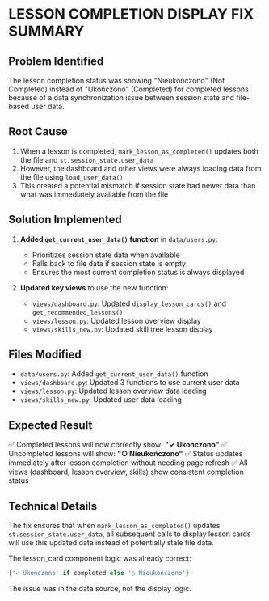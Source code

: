 # LESSON COMPLETION DISPLAY FIX SUMMARY

## Problem Identified
The lesson completion status was showing "Nieukończono" (Not Completed) instead of "Ukończono" (Completed) for completed lessons because of a data synchronization issue between session state and file-based user data.

## Root Cause
1. When a lesson is completed, `mark_lesson_as_completed()` updates both the file and `st.session_state.user_data`
2. However, the dashboard and other views were always loading data from the file using `load_user_data()` 
3. This created a potential mismatch if session state had newer data than what was immediately available from the file

## Solution Implemented
1. **Added `get_current_user_data()` function** in `data/users.py`:
   - Prioritizes session state data when available
   - Falls back to file data if session state is empty
   - Ensures the most current completion status is always displayed

2. **Updated key views** to use the new function:
   - `views/dashboard.py`: Updated `display_lesson_cards()` and `get_recommended_lessons()`
   - `views/lesson.py`: Updated lesson overview display
   - `views/skills_new.py`: Updated skill tree lesson display

## Files Modified
- `data/users.py`: Added `get_current_user_data()` function
- `views/dashboard.py`: Updated 3 functions to use current user data
- `views/lesson.py`: Updated lesson overview data loading
- `views/skills_new.py`: Updated user data loading

## Expected Result
✅ Completed lessons will now correctly show: **"✓ Ukończono"**
✅ Uncompleted lessons will show: **"○ Nieukończono"**
✅ Status updates immediately after lesson completion without needing page refresh
✅ All views (dashboard, lesson overview, skills) show consistent completion status

## Technical Details
The fix ensures that when `mark_lesson_as_completed()` updates `st.session_state.user_data`, all subsequent calls to display lesson cards will use this updated data instead of potentially stale file data.

The lesson_card component logic was already correct:
```python
{'✓ Ukończono' if completed else '○ Nieukończono'}
```

The issue was in the data source, not the display logic.
